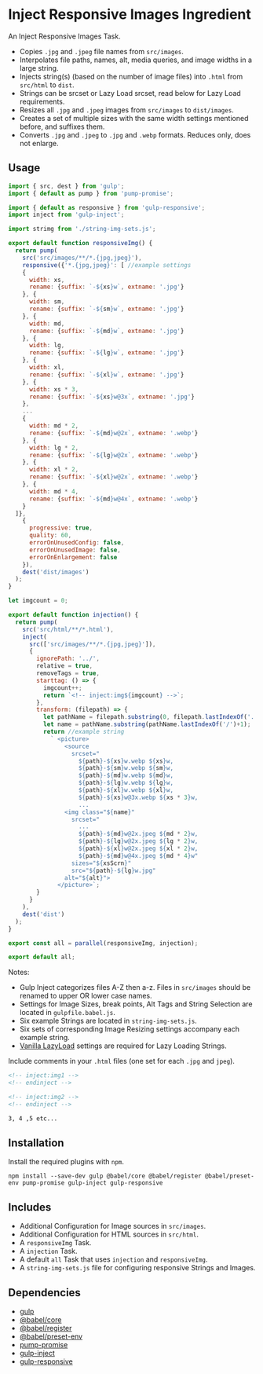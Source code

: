 Inject Responsive Images Ingredient
================================================================================

An Inject Responsive Images Task.

- Copies `.jpg` and `.jpeg` file names from `src/images`.
- Interpolates file paths, names, alt, media queries, and image widths in a large string.
- Injects string(s) (based on the number of image files) into `.html` from `src/html` to `dist`.
- Strings can be srcset or Lazy Load srcset, read below for Lazy Load requirements.
- Resizes all `.jpg` and `.jpeg` images from `src/images` to `dist/images`.
- Creates a set of multiple sizes with the same width settings mentioned before, and suffixes them.
- Converts `.jpg` and `.jpeg` to `.jpg` and `.webp` formats. Reduces only, does not enlarge.

Usage
--------------------------------------------------------------------------------

```javascript
import { src, dest } from 'gulp';
import { default as pump } from 'pump-promise';

import { default as responsive } from 'gulp-responsive';
import inject from 'gulp-inject';

import strimg from './string-img-sets.js';

export default function responsiveImg() {
  return pump(
    src('src/images/**/*.{jpg,jpeg}'),
    responsive({'*.{jpg,jpeg}': [ //example settings
    { 
      width: xs,
      rename: {suffix: `-${xs}w`, extname: '.jpg'}
    }, { 
      width: sm,
      rename: {suffix: `-${sm}w`, extname: '.jpg'}
    }, {
      width: md,
      rename: {suffix: `-${md}w`, extname: '.jpg'}
    }, {
      width: lg,
      rename: {suffix: `-${lg}w`, extname: '.jpg'}
    }, {
      width: xl,
      rename: {suffix: `-${xl}w`, extname: '.jpg'}
    }, {
      width: xs * 3,
      rename: {suffix: `-${xs}w@3x`, extname: '.jpg'}
    }, 
    ...
    {
      width: md * 2,
      rename: {suffix: `-${md}w@2x`, extname: '.webp'}
    }, {
      width: lg * 2,
      rename: {suffix: `-${lg}w@2x`, extname: '.webp'}
    }, {
      width: xl * 2,
      rename: {suffix: `-${xl}w@2x`, extname: '.webp'}
    }, {
      width: md * 4,
      rename: {suffix: `-${md}w@4x`, extname: '.webp'}
    }  
  ]},
    {
      progressive: true,
      quality: 60,
      errorOnUnusedConfig: false,
      errorOnUnusedImage: false,
      errorOnEnlargement: false
    }),
    dest('dist/images')
  );
}

let imgcount = 0;

export default function injection() {
  return pump(
    src('src/html/**/*.html'),
    inject(
      src(['src/images/**/*.{jpg,jpeg}']),
      {
        ignorePath: '../',
        relative = true,
        removeTags = true,
        starttag: () => {
          imgcount++;
          return `<!-- inject:img${imgcount} -->`;
        },
        transform: (filepath) => {
          let pathName = filepath.substring(0, filepath.lastIndexOf('.'));
          let name = pathName.substring(pathName.lastIndexOf('/')+1);
          return //example string
            ` <picture>
                <source
                  srcset="
                    ${path}-${xs}w.webp ${xs}w,
                    ${path}-${sm}w.webp ${sm}w,
                    ${path}-${md}w.webp ${md}w,
                    ${path}-${lg}w.webp ${lg}w,
                    ${path}-${xl}w.webp ${xl}w,
                    ${path}-${xs}w@3x.webp ${xs * 3}w,
                    ...
                <img class="${name}"
                  srcset="
                    ...
                    ${path}-${md}w@2x.jpeg ${md * 2}w,
                    ${path}-${lg}w@2x.jpeg ${lg * 2}w,
                    ${path}-${xl}w@2x.jpeg ${xl * 2}w,
                    ${path}-${md}w@4x.jpeg ${md * 4}w"
                  sizes="${xsScrn}"
                  src="${path}-${lg}w.jpg"
                alt="${alt}">
              </picture>`;
        }
      }
    ),      
    dest('dist')
  );
}

export const all = parallel(responsiveImg, injection);

export default all;
```
Notes:
- Gulp Inject categorizes files A-Z then a-z. Files in `src/images` should be renamed to upper OR lower case names. 
- Settings for Image Sizes, break points, Alt Tags and String Selection are located in `gulpfile.babel.js`.
- Six example Strings are located in `string-img-sets.js`.
- Six sets of corresponding Image Resizing settings accompany each example string.
- [Vanilla LazyLoad](https://www.npmjs.com/package/vanilla-lazyload) settings are required for Lazy Loading Strings.

Include comments in your `.html` files (one set for each `.jpg` and `jpeg`).

```html
<!-- inject:img1 -->
<!-- endinject -->

<!-- inject:img2 -->
<!-- endinject -->

3, 4 ,5 etc...
```
Installation
--------------------------------------------------------------------------------

Install the required plugins with `npm`.

`npm install --save-dev gulp @babel/core @babel/register @babel/preset-env pump-promise gulp-inject gulp-responsive`

Includes
--------------------------------------------------------------------------------

- Additional Configuration for Image sources in `src/images`.
- Additional Configuration for HTML sources in `src/html`.
- A `responsiveImg` Task.
- A `injection` Task.
- A default `all` Task that uses `injection` and `responsiveImg`.
- A `string-img-sets.js` file for configuring responsive Strings and Images.

Dependencies
--------------------------------------------------------------------------------

- [gulp](https://www.npmjs.com/package/gulp)
- [@babel/core](https://www.npmjs.com/package/@babel/core)
- [@babel/register](https://www.npmjs.com/package/@babel/register)
- [@babel/preset-env](https://www.npmjs.com/package/@babel/preset-env)
- [pump-promise](https://www.npmjs.com/package/pump-promise)
- [gulp-inject](https://www.npmjs.com/package/gulp-inject)
- [gulp-responsive](https://www.npmjs.com/package/gulp-responsive)
